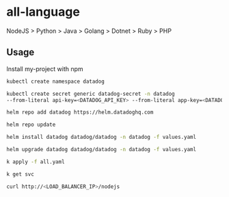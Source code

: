 
# all-language

NodeJS > Python > Java > Golang > Dotnet > Ruby > PHP

## Usage

Install my-project with npm

```bash
kubectl create namespace datadog
```

```bash
kubectl create secret generic datadog-secret -n datadog 
--from-literal api-key=<DATADOG_API_KEY> --from-literal app-key=<DATADOG_APP_KEY>
```

```bash
helm repo add datadog https://helm.datadoghq.com
```

```bash
helm repo update
```

```bash
helm install datadog datadog/datadog -n datadog -f values.yaml
```

```bash
helm upgrade datadog datadog/datadog -n datadog -f values.yaml
```
```bash
k apply -f all.yaml 
```
```bash
k get svc
```
```bash
curl http://<LOAD_BALANCER_IP>/nodejs
```
    
